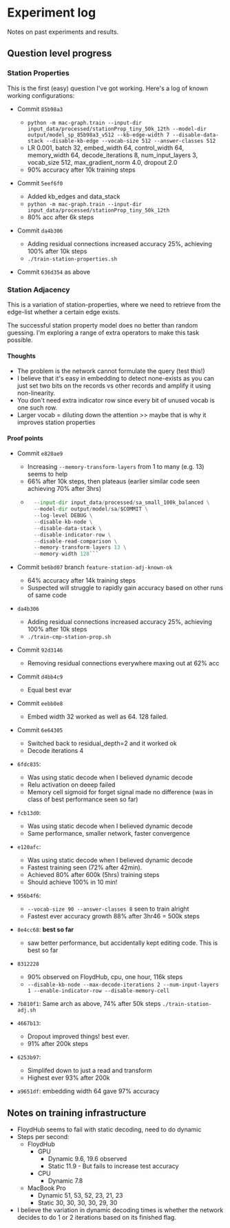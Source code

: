 # Experiment log

Notes on past experiments and results.


## Question level progress

### Station Properties

This is the first (easy) question I've got working. Here's a log of known working configurations:


- Commit `85b98a3`
	- `python -m mac-graph.train --input-dir input_data/processed/stationProp_tiny_50k_12th --model-dir output/model_sp_85b98a3_v512 --kb-edge-width 7 --disable-data-stack --disable-kb-edge --vocab-size 512 --answer-classes 512`
	-  LR 0.001, batch 32, embed_width 64, control_width 64, memory_width 64, decode_iterations 8, num_input_layers 3, vocab_size 512, max_gradient_norm 4.0, dropout 2.0
	- 90% accuracy after 10k training steps

- Commit `5eef6f0`
	- Added kb_edges and data_stack
	- `python -m mac-graph.train --input-dir input_data/processed/stationProp_tiny_50k_12th`
	- 80% acc after 6k steps

- Commit `da4b306`
	- Adding residual connections increased accuracy 25%, achieving 100% after 10k steps
	- `./train-station-properties.sh`

- Commit `636d354` as above


### Station Adjacency

This is a variation of station-properties, where we need to retrieve from the edge-list
whether a certain edge exists. 

The successful station property model does no better than random guessing. I'm exploring a range of extra operators to make this task possible.

#### Thoughts
- The problem is the network cannot formulate the query (test this!)
- I believe that it's easy in embedding to detect none-exists as you can just set two bits on the records vs other records and amplify it using non-linearity. 
- You don't need extra indicator row since every bit of unused vocab is one such row. 
- Larger vocab = diluting down the attention >> maybe that is why it improves station properties

#### Proof points


- Commit `e820ae9`
	- Increasing `--memory-transform-layers` from 1 to many (e.g. 13) seems to help
	- 66% after 10k steps, then plateaus (earlier similar code seen achieving 70% after 3hrs)
	- ```python -m mac-graph.train \
		--input-dir input_data/processed/sa_small_100k_balanced \
		--model-dir output/model/sa/$COMMIT \
		--log-level DEBUG \
		--disable-kb-node \
		--disable-data-stack \
		--disable-indicator-row \
		--disable-read-comparison \
		--memory-transform-layers 13 \
		--memory-width 128```

- Commit `be6bd07` branch `feature-station-adj-known-ok`
	- 64% accuracy after 14k training steps
	- Suspected will struggle to rapidly gain accuracy based on other runs of same code

- `da4b306`
	- Adding residual connections increased accuracy 25%, achieving 100% after 10k steps
	- `./train-cmp-station-prop.sh`

- Commit `92d3146`
	- Removing residual connections everywhere maxing out at 62% acc

- Commit `d4bb4c9`
	- Equal best evar

- Commit `eebb0e8`
	- Embed width 32 worked as well as 64. 128 failed.

- Commit `6e64305`
	- Switched back to residual_depth=2 and it worked ok
	- Decode iterations 4

- `6fdc835`: 
	- Was using static decode when I believed dynamic decode
	- Relu activation on deeep failed
	- Memory cell sigmoid for forget signal made no difference (was in class of best performance seen so far)

- `fcb13d0`: 
	- Was using static decode when I believed dynamic decode
	- Same performance, smaller network, faster convergence

- `e120afc`:
	- Was using static decode when I believed dynamic decode
	- Fastest training seen (72% after 42min). 
	- Achieved 80% after 600k (5hrs) training steps
	- Should achieve 100% in 10 min!

- `956b4f6`:
	- `--vocab-size 90 --answer-classes 8` seen to train alright
	- Fastest ever accuracy growth 88% after 3hr46 = 500k steps

- `8e4cc68`: **best so far**
	- saw better performance, but accidentally kept editing code. This is best so far

- `8312228`
	- 90% observed on FloydHub, cpu, one hour, 116k steps 
	- `--disable-kb-node --max-decode-iterations 2 --num-input-layers 1 --enable-indicator-row --disable-memory-cell`

- `7b810f1`: Same arch as above, 74% after 50k steps `./train-station-adj.sh`

- `4667b13`: 
	- Dropout improved things! best ever.
	- 91% after 200k steps

- `6253b97`:
	- Simplifed down to just a read and transform 
	- Highest ever 93% after 200k

- `a9651df`: embedding width 64 gave 97% accuracy


## Notes on training infrastructure

- FloydHub seems to fail with static decoding, need to do dynamic
- Steps per second:
	- FloydHub 
		- GPU
			- Dynamic 9.6, 19.6 observed
			- Static 11.9 - But fails to increase test accuracy
		- CPU
			- Dynamic 7.8
	- MacBook Pro 
		- Dynamic 51, 53, 52, 23, 21, 23
		- Static 30, 30, 30, 30, 29, 30
- I believe the variation in dynamic decoding times is whether the network decides to do 1 or 2 iterations based on its finished flag.


